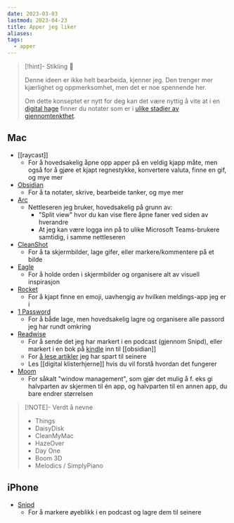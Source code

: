 ```yaml
---
date: 2023-03-03
lastmod: 2023-04-23
title: Apper jeg liker
aliases: 
tags:
  - apper
---
```

> [!hint]- Stikling 🌿
>
> Denne ideen er ikke helt bearbeida, kjenner jeg. Den trenger mer kjærlighet og oppmerksomhet, men det er noe spennende her.
> 
> Om dette konseptet er nytt for deg kan det være nyttig å vite at i en [digital hage](digitalt%20hagearbeid.md) finner du notater som er i [ulike stadier av gjennomtenkthet](stadier%20av%20gjennomtenkthet.md).

## Mac

- [[raycast]]
	- For å hovedsakelig åpne opp apper på en veldig kjapp måte, men også for å gjøre et kjapt regnestykke, konvertere valuta, finne en gif, og mye mer
- [Obsidian](https://obsidian.md/)
	- For å ta notater, skrive, bearbeide tanker, og mye mer
- [Arc](https://arc.net/gift/51dad61b)
	- Nettleseren jeg bruker, hovedsakelig på grunn av:
		- "Split view" hvor du kan vise flere åpne faner ved siden av hverandre
		- At jeg kan være logga inn på to ulike Microsoft Teams-brukere samtidig, i samme nettleseren
- [CleanShot](https://cleanshot.com/)
	- For å ta skjermbilder, lage gifer, eller markere/kommentere på et bilde
- [Eagle](https://eagle.cool/)
	- For å holde orden i skjermbilder og organisere alt av visuell inspirasjon
- [Rocket](https://matthewpalmer.net/rocket/)
	- For å kjapt finne en emoji, uavhengig av hvilken meldings-app jeg er i
- [1 Password](https://1password.com/)
	- For å både lage, men hovedsakelig lagre og organisere alle passord jeg har rundt omkring
- [Readwise](https://readwise.io/simenskriver/)
	- For å sende det jeg har markert i en podcast (gjennom Snipd), eller markert i en bok på [kindle](https://www.amazon.com/Amazon-Kindle-Ereader-Family/b?node=6669702011) inn til [[obsidian]]
	- For [å lese artikler](https://readwise.io/read) jeg har spart til seinere
	- Les [[digital klisterhjerne]] hvis du vil forstå hvordan det fungerer
- [Moom](https://manytricks.com/moom/)
	- For såkalt "window management", som gjør det mulig å f. eks gi halvparten av skjermen til én app, og halvparten til en annen app, du bare endrer størrelsen 

> [!NOTE]- Verdt å nevne
>- Things
>- DaisyDisk
>- CleanMyMac
>- HazeOver
>- Day One
>- Boom 3D
>- Melodics / SimplyPiano

## iPhone

- [Snipd](https://www.snipd.com/)
	- For å markere øyeblikk i en podcast og lagre dem til seinere

